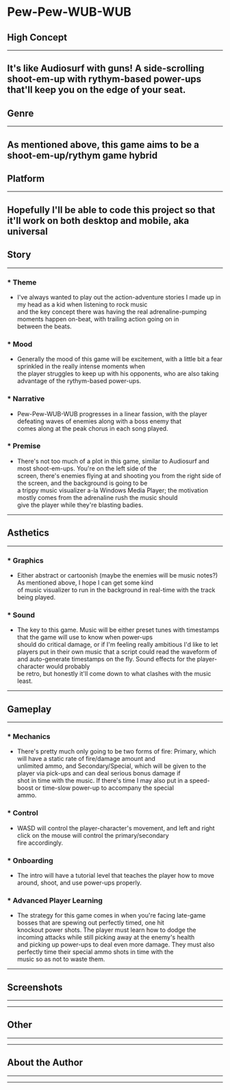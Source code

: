 # Pew-Pew-WUB-WUB

## High Concept
---
It's like Audiosurf with guns!  A side-scrolling shoot-em-up with rythym-based power-ups that'll keep you on the edge of your seat.
---
## Genre
---
As mentioned above, this game aims to be a shoot-em-up/rythym game hybrid
---
## Platform
---
Hopefully I'll be able to code this project so that it'll work on both desktop and mobile, aka universal
---
## Story
---
### * Theme
  * I've always wanted to play out the action-adventure stories I made up in my head as a kid when listening to rock music  
  and the key concept there was having the real adrenaline-pumping moments happen on-beat, with trailing action going on in  
  between the beats.
### * Mood
  * Generally the mood of this game will be excitement, with a little bit a fear sprinkled in the really intense moments when  
  the player struggles to keep up with his opponents, who are also taking advantage of the rythym-based power-ups.
### * Narrative
  * Pew-Pew-WUB-WUB progresses in a linear fassion, with the player defeating waves of enemies along with a boss enemy that  
  comes along at the peak chorus in each song played.
### * Premise
  * There's not too much of a plot in this game, similar to Audiosurf and most shoot-em-ups.  You're on the left side of the  
  screen, there's enemies flying at and shooting you from the right side of the screen, and the background is going to be  
  a trippy music visualizer a-la Windows Media Player; the motivation mostly comes from the adrenaline rush the music should  
  give the player while they're blasting badies.
---
## Asthetics
---
### * Graphics
  * Either abstract or cartoonish (maybe the enemies will be music notes?)  As mentioned above, I hope I can get some kind  
  of music visualizer to run in the background in real-time with the track being played.
### * Sound
  * The key to this game.  Music will be either preset tunes with timestamps that the game will use to know when power-ups  
  should do critical damage, or if I'm feeling really ambitious I'd like to let players put in their own music that a script
  could read the waveform of and auto-generate timestamps on the fly.  Sound effects for the player-character would probably  
  be retro, but honestly it'll come down to what clashes with the music least.
---
## Gameplay
---
### * Mechanics
  * There's pretty much only going to be two forms of fire: Primary, which will have a static rate of fire/damage amount and  
  unlimited ammo, and Secondary/Special, which will be given to the player via pick-ups and can deal serious bonus damage if  
  shot in time with the music.  If there's time I may also put in a speed-boost or time-slow power-up to accompany the special  
  ammo.
### * Control
  * WASD will control the player-character's movement, and left and right click on the mouse will control the primary/secondary  
  fire accordingly.
### * Onboarding
  * The intro will have a tutorial level that teaches the player how to move around, shoot, and use power-ups properly.
### * Advanced Player Learning
  * The strategy for this game comes in when you're facing late-game bosses that are spewing out perfectly timed, one hit  
  knockout power shots.  The player must learn how to dodge the incoming attacks while still picking away at the enemy's health  
  and picking up power-ups to deal even more damage.  They must also perfectly time their special ammo shots in time with the  
  music so as not to waste them.
---
## Screenshots
---

---
## Other
---

---
## About the Author
---

---
